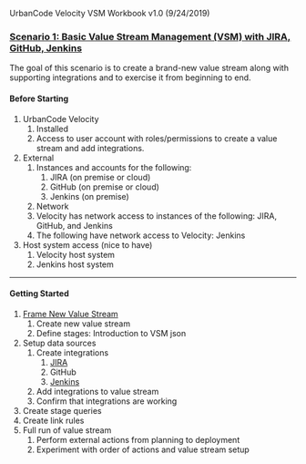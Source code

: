 UrbanCode Velocity
VSM Workbook
v1.0 (9/24/2019)

### [Scenario 1: Basic Value Stream Management (VSM) with JIRA, GitHub, Jenkins](scenario_1.md)

The goal of this scenario is to create a brand-new value stream along with supporting integrations and to exercise it from beginning to end.

#### Before Starting
1. UrbanCode Velocity
   1.	Installed
    2.	Access to user account with roles/permissions to create a value stream and add integrations.
2. External
   1. Instances and accounts for the following:
      1.	JIRA (on premise or cloud)
      2.	GitHub (on premise or cloud)
      3.	Jenkins (on premise)
   2.	Network
   1.	Velocity has network access to instances of the following: JIRA, GitHub, and Jenkins
   2.	The following have network access to Velocity: Jenkins
3. Host system access (nice to have)
   1.	Velocity host system
   2.	Jenkins host system
___

#### Getting Started
1. [Frame New Value Stream](valueStream/valueStream.md)
   1.	Create new value stream
   2.	Define stages: Introduction to VSM json
2. Setup data sources
   1. Create integrations
      1. [JIRA](jira/jiraIntegration.md)
      2.	GitHub
      3. [Jenkins](jenkinsPlugin/jenkinsPlugin.md)
   2.	Add integrations to value stream
   3.	Confirm that integrations are working
3. Create stage queries
4. Create link rules
5. Full run of value stream
   1.	Perform external actions from planning to deployment
   2.	Experiment with order of actions and value stream setup